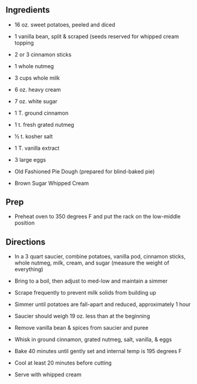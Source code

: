# 

## Ingredients

- 16 oz. sweet potatoes, peeled and diced

- 1 vanilla bean, split & scraped (seeds reserved for whipped cream
    topping

- 2 or 3 cinnamon sticks

- 1 whole nutmeg

- 3 cups whole milk

- 6 oz. heavy cream

- 7 oz. white sugar

- 1 T. ground cinnamon

- 1 t. fresh grated nutmeg

- ½ t. kosher salt

- 1 T. vanilla extract

- 3 large eggs

- Old Fashioned Pie Dough (prepared for blind-baked pie)

- Brown Sugar Whipped Cream

## Prep

- Preheat oven to 350 degrees F and put the rack on the low-middle
    position

## Directions

- In a 3 quart saucier, combine potatoes, vanilla pod, cinnamon
    sticks, whole nutmeg, milk, cream, and sugar (measure the weight of
    everything)

- Bring to a boil, then adjust to med-low and maintain a simmer

- Scrape frequently to prevent milk solids from building up

- Simmer until potatoes are fall-apart and reduced, approximately 1
    hour

- Saucier should weigh 19 oz. less than at the beginning

- Remove vanilla bean & spices from saucier and puree

- Whisk in ground cinnamon, grated nutmeg, salt, vanilla, & eggs

- Bake 40 minutes until gently set and internal temp is 195 degrees F

- Cool at least 20 minutes before cutting

- Serve with whipped cream
